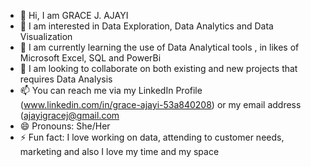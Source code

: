 - 👋 Hi, I am GRACE J. AJAYI
- 👀 I am interested in Data Exploration, Data Analytics and Data Visualization
- 🌱 I am currently learning the use of Data Analytical tools , in likes of Microsoft Excel, SQL and PowerBi
- 💞️ I am looking to collaborate on both existing and new projects  that requires Data Analysis
- 📫 You can reach me via my LinkedIn Profile (www.linkedin.com/in/grace-ajayi-53a840208) or my email address (ajayigracej@gmail.com
- 😄 Pronouns: She/Her
- ⚡ Fun fact: I love working on data, attending to customer needs, marketing and also I love my time and my space

<!---
Graciejay9/Graciejay9 is a ✨ special ✨ repository because its `README.md` (this file) appears on your GitHub profile.
You can click the Preview link to take a look at your changes.
--->
